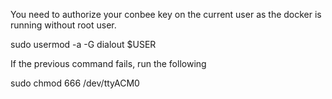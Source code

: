 
You need to authorize your conbee key on the current user as the docker is running without root user.

sudo usermod -a -G dialout $USER

If the previous command fails, run the following

sudo chmod 666 /dev/ttyACM0
